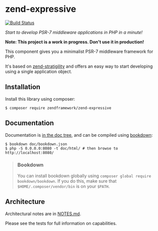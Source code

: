 # zend-expressive

[![Build Status](https://secure.travis-ci.org/zendframework/zend-expressive.svg?branch=master)](https://secure.travis-ci.org/zendframework/zend-expressive)

*Start to develop PSR-7 middleware applications in PHP in a minute!*

**Note: This project is a work in progress. Don't use it in production!**

This component gives you a minimalist PSR-7 middleware framework for PHP.

It's based on [zend-stratigility](https://github.com/zendframework/zend-stratigility)
and offers an easy way to start developing using a single application object.

## Installation

Install this library using composer:

```console
$ composer require zendframework/zend-expressive
```

## Documentation

Documentation is [in the doc tree](doc/), and can be compiled using [bookdown](http://bookdown.io):

```console
$ bookdown doc/bookdown.json
$ php -S 0.0.0.0:8080 -t doc/html/ # then browse to http://localhost:8080/
```

> ### Bookdown
>
> You can install bookdown globally using `composer global require bookdown/bookdown`. If you do
> this, make sure that `$HOME/.composer/vendor/bin` is on your `$PATH`.

## Architecture

Architectural notes are in [NOTES.md](NOTES.md).

Please see the tests for full information on capabilities.
